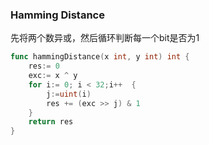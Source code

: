 ### Hamming Distance
先将两个数异或，然后循环判断每一个bit是否为1
```go
func hammingDistance(x int, y int) int {
	res:= 0
	exc:= x ^ y
	for i:= 0; i < 32;i++  {
		j:=uint(i)
		res += (exc >> j) & 1
	}
	return res
}
```
